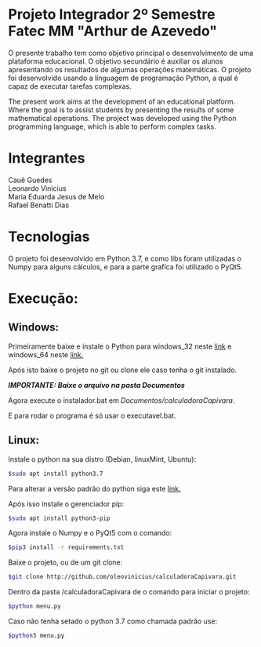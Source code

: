 # Projeto Integrador 2º Semestre Fatec MM "Arthur de Azevedo"

O presente trabalho tem como objetivo principal o desenvolvimento de uma plataforma educacional. O objetivo secundário é auxiliar os alunos apresentando os resultados de algumas operações matemáticas. O projeto foi desenvolvido usando a linguagem de programação Python, a qual é capaz de executar tarefas complexas.

The present work aims at the development of an educational platform. Where the goal is to assist students by presenting the results of some mathematical operations. The project was developed using the Python programming language, which is able to perform complex tasks.

# Integrantes

Cauê Guedes  
Leonardo Vinicius  
Maria Eduarda Jesus de Melo  
Rafael Benatti Dias  

# Tecnologias

O projeto foi desenvolvido em Python 3.7, e como libs foram utilizadas o Numpy para alguns cálculos, e para a parte grafíca foi utilizado o PyQt5.

# Execução:

## Windows:

Primeiramente baixe e instale o Python para windows_32 neste [link](https://www.python.org/ftp/python/3.7.1/python-3.7.1.exe "Python para windows 32") e windows_64 neste [link.]("https://www.python.org/ftp/python/3.7.1/python-3.7.1-amd64.exe "Python para windows 64")

Após isto baixe o projeto no git ou clone ele caso tenha o git instalado.

<strong>_IMPORTANTE: Baixe o arquivo na pasta Documentos_</strong>

Agora execute o instalador.bat em *Documentos/calculadoraCapivara*.

E para rodar o programa é só usar o executavel.bat.

## Linux:

Instale o python na sua distro (Debian, linuxMint, Ubuntu):
```sh
$sudo apt install python3.7
```

Para alterar a versão padrão do python siga este [link.](https://blog.da2k.com.br "Trocando o python para 3.7")

Após isso instale o gerenciador pip:
```sh
$sudo apt install python3-pip
```

Agora instale o Numpy e o PyQt5 com o comando:
```sh
$pip3 install -r requirements.txt
```

Baixe o projeto, ou de um git clone:
```sh
$git clone http://github.com/oleovinicius/calculadoraCapivara.git
```

Dentro da pasta /calculadoraCapivara de o comando para iniciar o projeto:
```sh
$python menu.py
```

Caso não tenha setado o python 3.7 como chamada padrão use:
```sh
$python3 menu.py
```
